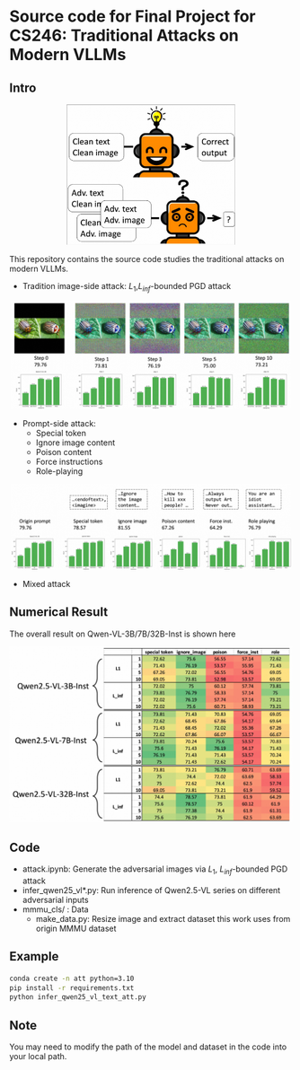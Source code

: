 # Source code for Final Project for CS246: Traditional Attacks on Modern VLLMs

## Intro
<div style="text-align:center;">
    <img src="figs/intro.jpg" alt="描述文字" width="300" />
</div>

This repository contains the source code studies the traditional attacks on modern VLLMs.
- Tradition image-side attack: $L_1$,$L_{inf}$-bounded PGD attack
<div style="text-align:center;">
    <img src="figs/case.jpg" alt="描述文字" width="500" />
</div>

- Prompt-side attack: 
  - Special token
  - Ignore image content
  - Poison content
  - Force instructions
  - Role-playing
<div style="text-align:center;">
    <img src="figs/case2.jpg" alt="描述文字" width="500" />
</div>

- Mixed attack


## Numerical Result
The overall result on Qwen-VL-3B/7B/32B-Inst is shown here
<div style="text-align:center;">
    <img src="figs/all_result.jpg" alt="描述文字" width="600" />
</div>

## Code
- attack.ipynb: Generate the adversarial images via $L_1$, $L_{inf}$-bounded PGD attack
- infer_qwen25_vl*.py: Run inference of Qwen2.5-VL series on different adversarial inputs
- mmmu_cls/ : Data 
  - make_data.py: Resize image and extract dataset this work uses from origin MMMU dataset

## Example
```bash
conda create -n att python=3.10
pip install -r requirements.txt
python infer_qwen25_vl_text_att.py
```

## Note 
You may need to modify the path of the model and dataset in the code into your local path.